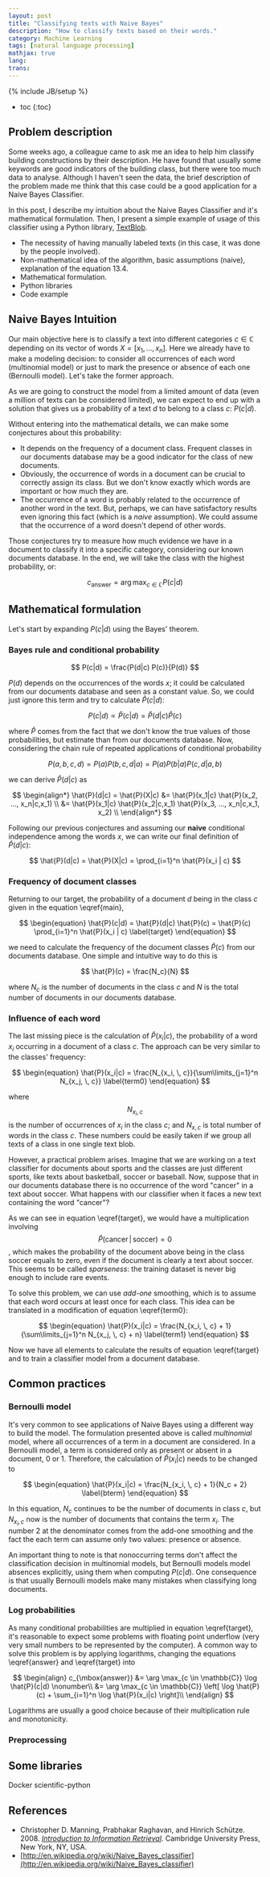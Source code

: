```yaml
---
layout: post
title: "Classifying texts with Naive Bayes"
description: "How to classify texts based on their words."
category: Machine Learning
tags: [natural language processing]
mathjax: true
lang: 
trans: 
---
```

{% include JB/setup %}

* toc
{:toc}

## Problem description

Some weeks ago, a colleague came to ask me an idea to help him classify building 
constructions by their description. 
He have found that usually some keywords are good indicators of the building class,
but there were too much data to analyse.
Although I haven't seen the data, the brief description of the problem made me think 
that this case could be a good application for a Naive Bayes Classifier.

In this post, I describe my intuition about the Naive Bayes Classifier and it's 
mathematical formulation. Then, I present a simple example of usage of this 
classifier using a Python library,
[TextBlob](https://textblob.readthedocs.org/en/latest/#).

* The necessity of having manually labeled texts (in this case, it was done by 
the people involved).
* Non-mathematical idea of the algorithm, basic assumptions (naive), explanation
of the equation 13.4.
* Mathematical formulation.
* Python libraries
* Code example

## Naive Bayes Intuition

Our main objective here is to classify a text into different categories 
$c \in \mathbb{C}$ depending on its vector of words $X = [x_1, ..., x_n]$.
Here we already have to make a modeling decision: to consider all occurrences
of each word (multinomial model) or just to mark the presence or absence of each 
one (Bernoulli model). Let's take the former approach. 

As we are going to construct the model from a limited amount of data (even 
a million of texts can be considered limited), we can expect to end up with 
a solution that gives us a probability of a text $d$ to belong to a class $c$:
$P(c|d)$.

Without entering into the mathematical details, we can make some conjectures
about this probability:

* It depends on the frequency of a document class. Frequent classes in our 
documents database may be a good indicator for the class of new documents.
* Obviously, the occurrence of words in a document can be crucial to
correctly assign its class. But we don't know exactly which words are 
important or how much they are.
* The occurrence of a word is probably related to the occurrence of another 
word in the text. But, perhaps, we can have satisfactory results even 
ignoring this fact (which is a *naive* assumption). We could assume that the
occurrence of a word doesn't depend of other words.

Those conjectures try to measure how much evidence we have in a document 
to classify it into a specific category, considering our known documents 
database. In the end, we will take the class with the highest probability,
or:

$$
\begin{equation}
c_{\mbox{answer}} = \arg \max_{c \in \mathbb{C}} P(c|d)
\label{answer}
\end{equation}
$$

## Mathematical formulation 

Let's start by expanding $P(c|d)$
using the Bayes' theorem.

### Bayes rule and conditional probability

$$
P(c|d) = \frac{P(d|c) P(c)}{P(d)}
$$

$P(d)$
depends on the occurrences of the words 
$x$; 
it could be calculated from our documents database and seen as a constant
value. So, we could just ignore this term and try to calculate 
$\hat{P}(c|d)$:

$$
\begin{equation}
P(c|d) \propto \hat{P}(c|d) = \hat{P}(d|c) \hat{P}(c)
\label{main}
\end{equation}
$$

where $\hat{P}$ comes from the fact that we don't know the true values
of those probabilities, but estimate than from our documents database.
Now, considering the chain rule of repeated applications of conditional
probability 

$$
P(a,b,c,d) = P(a) P(b,c,d|a) = P(a) P(b|a) P(c,d|a,b)
$$

we can derive 
$\hat{P}(d|c)$ as 

$$
\begin{align*}
\hat{P}(d|c) = \hat{P}(X|c) &= \hat{P}(x_1|c) \hat{P}(x_2, ..., x_n|c,x_1) \\
         &= \hat{P}(x_1|c) \hat{P}(x_2|c,x_1) \hat{P}(x_3, ..., x_n|c,x_1, x_2) \\
\end{align*}
$$

Following our previous conjectures and assuming our **naive** conditional 
independence among the words $x$, we can write our final definition
of $\hat{P}(d|c)$:

$$
\hat{P}(d|c) = \hat{P}(X|c) = \prod_{i=1}^n \hat{P}(x_i | c)
$$

### Frequency of document classes

Returning to our target, the probability of a document $d$ being in the 
class $c$ given in the equation \eqref{main}, 

$$
\begin{equation}
\hat{P}(c|d) = \hat{P}(d|c) \hat{P}(c) = \hat{P}(c) \prod_{i=1}^n \hat{P}(x_i | c)
\label{target}
\end{equation}
$$

we need to calculate the frequency of the document classes $\hat{P}(c)$ from our documents
database.
One simple and intuitive way to do this is 

$$
\hat{P}(c) = \frac{N_c}{N}
$$

where $N_c$ is the number of documents in the class $c$ and $N$ is the total number 
of documents in our documents database.

### Influence of each word

The last missing piece is the calculation of $\hat{P}(x_i | c)$,
the probability of a word $x_i$ occurring in a document of a class $c$.
The approach can be very similar to the classes' frequency:

$$
\begin{equation}
\hat{P}(x_i|c) = \frac{N_{x_i, \, c}}{\sum\limits_{j=1}^n N_{x_j, \, c}}
\label{term0}
\end{equation}
$$

where $$N_{x_i,c}$$ is the number of occurrences of $x_i$ in the class $c$; and
$N_{x,c}$ is total number of words in the class $c$.
These numbers could be easily taken if we group all texts of a class 
in one single text blob.

However, a practical problem arises.
Imagine that we are working on a text classifier for documents about sports and 
the classes are just different sports, like texts about basketball, soccer or 
baseball.
Now, suppose that in our documents database there is no occurrence of the word 
"cancer" in a text about soccer.
What happens with our classifier when it faces a new text containing the word 
"cancer"? 

As we can see in equation \eqref{target}, we would have a multiplication involving
$$\hat{P}(\mbox{cancer}\,|\,\mbox{soccer})=0$$, which makes the probability of the
document above being in the class soccer equals to zero, even if the document
is clearly a text about soccer. This seems to be called *sparseness*: the
training dataset is never big enough to include rare events.

To solve this problem, we can use *add-one* smoothing, which is to assume that each
word occurs at least once for each class. This idea can be translated in a modification
of equation \eqref{term0}:

$$
\begin{equation}
\hat{P}(x_i|c) = \frac{N_{x_i, \, c} + 1}{\sum\limits_{j=1}^n N_{x_j, \, c} + n}
\label{term1}
\end{equation}
$$

Now we have all elements to calculate the results of equation \eqref{target}
and to train a classifier model from a document database.

## Common practices

### Bernoulli model 

It's very common to see applications of Naive Bayes using a different way to build the model.
The formulation presented above is called *multinomial* model, where all occurrences of a 
term in a document are considered.
In a Bernoulli model, a term is considered only as present or absent in a document, 0 or 1.
Therefore, the calculation of $\hat{P}(x_i|c)$ needs to be changed to

$$
\begin{equation}
\hat{P}(x_i|c) = \frac{N_{x_i, \, c} + 1}{N_c + 2}
\label{bterm}
\end{equation}
$$

In this equation, $N_c$ continues to be the number of documents in class $c$, but 
$N_{x_i, \, c}$ now is the number of documents that contains the term $x_i$.
The number 2 at the denominator comes from the add-one smoothing and the fact
the each term can assume only two values: presence or absence.

An important thing to note is that nonoccurring terms don't affect the classification
decision in multinomial models, but Bernoulli models model absences explicitly, using 
them when computing $P(c|d)$.
One consequence is that usually Bernoulli models make many mistakes when classifying 
long documents.

### Log probabilities

As many conditional probabilities are multiplied in equation \eqref{target}, it's 
reasonable to expect some problems with floating point underflow (very very small 
numbers to be represented by the computer).
A common way to solve this problem is by applying logarithms, changing the equations 
\eqref{answer} and \eqref{target} into 

$$
\begin{align}
c_{\mbox{answer}} &= \arg \max_{c \in \mathbb{C}} \log \hat{P}(c|d) \nonumber\\
    &= \arg \max_{c \in \mathbb{C}} \left[ \log \hat{P}(c) + 
        \sum_{i=1}^n \log \hat{P}(x_i|c) \right]\\
\end{align}
$$

Logarithms are usually a good choice because of their multiplication rule and 
monotonicity.

### Preprocessing

## Some libraries

Docker scientific-python


## References

* Christopher D. Manning, Prabhakar Raghavan, and Hinrich Schütze. 2008.
[*Introduction to Information Retrieval*](http://nlp.stanford.edu/IR-book/).
Cambridge University Press, New York, NY, USA. 
* [http://en.wikipedia.org/wiki/Naive_Bayes_classifier](http://en.wikipedia.org/wiki/Naive_Bayes_classifier)
